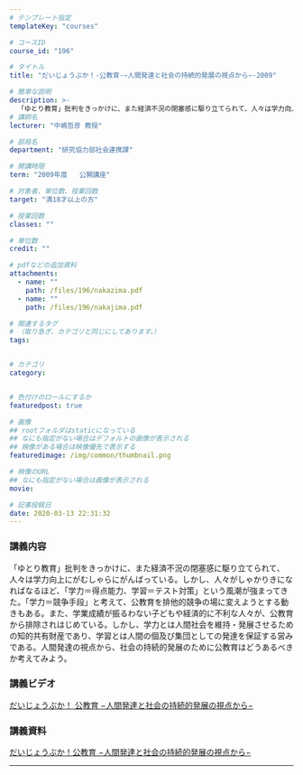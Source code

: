 ```yaml
---
# テンプレート指定
templateKey: "courses"

# コースID
course_id: "196"

# タイトル
title: "だいじょうぶか！-公教育-−人間発達と社会の持続的発展の視点から−-2009"

# 簡単な説明
description: >-
  「ゆとり教育」批判をきっかけに、また経済不況の閉塞感に駆り立てられて、人々は学力向上にがむしゃらにがんばっている。しかし、人々がしゃかりきになればなるほど、「学力＝得点能力、学習＝テスト対策」という風潮が強まってきた。「学力＝競争手段」と考えて、公教育を排他的競争の場に変えようとする動きもある。また、学業成績が振るわない子どもや経済的に不利な人々が、公教育から排除されはじめている。しかし、学力とは ....
# 講師名
lecturer: "中嶋哲彦 教授"

# 部局名
department: "研究協力部社会連携課"

# 開講時限
term: "2009年度	公開講座"

# 対象者、単位数、授業回数
target: "満18才以上の方"

# 授業回数
classes: ""

# 単位数
credit: ""

# pdfなどの追加資料
attachments:
  - name: "" 
    path: /files/196/nakazima.pdf
  - name: "" 
    path: /files/196/nakajima.pdf

# 関連するタグ
# （取り急ぎ、カテゴリと同じにしてあります。）
tags:


# カテゴリ
category:


# 色付けのロールにするか
featuredpost: true

# 画像
## rootフォルダはstaticになっている
## なにも指定がない場合はデフォルトの画像が表示される
## 映像がある場合は映像優先で表示する
featuredimage: /img/common/thumbnail.png

# 映像のURL
## なにも指定がない場合は画像が表示される
movie: 

# 記事投稿日
date: 2020-03-13 22:31:32
---
```


### 講義内容

「ゆとり教育」批判をきっかけに、また経済不況の閉塞感に駆り立てられて、人々は学力向上にがむしゃらにがんばっている。しかし、人々がしゃかりきになればなるほど、「学力＝得点能力、学習＝テスト対策」という風潮が強まってきた。「学力＝競争手段」と考えて、公教育を排他的競争の場に変えようとする動きもある。また、学業成績が振るわない子どもや経済的に不利な人々が、公教育から排除されはじめている。しかし、学力とは人間社会を維持・発展させるための知的共有財産であり、学習とは人間の個及び集団としての発達を保証する営みである。人間発達の視点から、社会の持続的発展のために公教育はどうあるべきか考えてみよう。














### 講義ビデオ

[だいじょうぶか！ 公教育 −人間発達と社会の持続的発展の視点から−](https://nuvideo.media.nagoya-u.ac.jp/embed/f8a890682f6e50681063a7fe8ca83a082bbe38c1)

### 講義資料

[だいじょうぶか！公教育 −人間発達と社会の持続的発展の視点から−](https://ocw.nagoya-u.jp/files/196/nakajima.pdf) 












-----